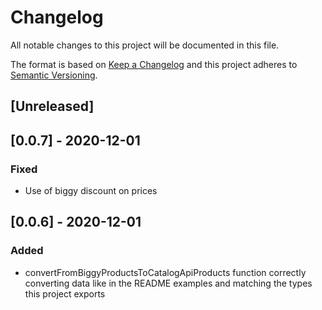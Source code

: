# Changelog

All notable changes to this project will be documented in this file.

The format is based on [Keep a Changelog](http://keepachangelog.com/en/1.0.0/)
and this project adheres to [Semantic Versioning](http://semver.org/spec/v2.0.0.html).

## [Unreleased]

## [0.0.7] - 2020-12-01
### Fixed
- Use of biggy discount on prices

## [0.0.6] - 2020-12-01
### Added
- convertFromBiggyProductsToCatalogApiProducts function correctly converting data like in the README examples and matching the types this project exports
